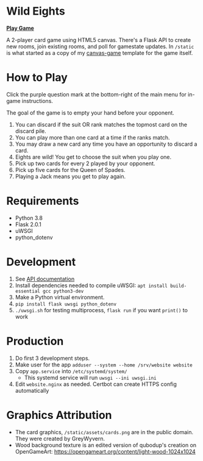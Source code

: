 # Wild Eights

[**Play Game**](https://rainey.tech/game/wild-eights)

A 2-player card game using HTML5 canvas. There's a Flask API to create new rooms, join existing rooms, and poll for gamestate updates. In `/static` is what started as a copy of my [canvas-game](https://github.com/tassaron/canvas-game) template for the game itself.

# How to Play
Click the purple question mark at the bottom-right of the main menu for in-game instructions.

The goal of the game is to empty your hand before your opponent.

1. You can discard if the suit OR rank matches the topmost card on the discard pile.
2. You can play more than one card at a time if the ranks match.
3. You may draw a new card any time you have an opportunity to discard a card.
4. Eights are wild! You get to choose the suit when you play one.
5. Pick up two cards for every 2 played by your opponent.
6. Pick up five cards for the Queen of Spades.
7. Playing a Jack means you get to play again.

# Requirements
* Python 3.8
* Flask 2.0.1
* uWSGI
* python_dotenv

# Development
1. See [API documentation](API.md)
1. Install dependencies needed to compile uWSGI: `apt install build-essential gcc python3-dev`
1. Make a Python virtual environment.
1. `pip install flask uwsgi python_dotenv`
1. `./uwsgi.sh` for testing multiprocess, `flask run` if you want `print()` to work

# Production
1. Do first 3 development steps.
1. Make user for the app `adduser --system --home /srv/website website`
1. Copy `app.service` into `/etc/systemd/system/`
    - This systemd service will run `uwsgi --ini uwsgi.ini`
1. Edit `website.nginx` as needed. Certbot can create HTTPS config automatically

# Graphics Attribution
* The card graphics, `/static/assets/cards.png` are in the public domain. They were created by GreyWyvern.
* Wood background texture is an edited version of qubodup's creation on OpenGameArt: <https://opengameart.org/content/light-wood-1024x1024>